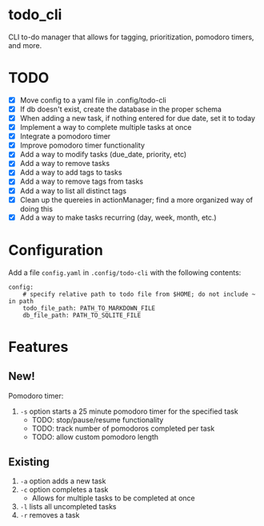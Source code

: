# todo_cli
CLI to-do manager that allows for tagging, prioritization, pomodoro timers, and more. 

# TODO
- [x] Move config to a yaml file in .config/todo-cli
- [x] If db doesn't exist, create the database in the proper schema
- [x] When adding a new task, if nothing entered for due date, set it to today
- [x] Implement a way to complete multiple tasks at once
- [x] Integrate a pomodoro timer
- [x] Improve pomodoro timer functionality
- [x] Add a way to modify tasks (due_date, priority, etc)
- [x] Add a way to remove tasks
- [x] Add a way to add tags to tasks
- [x] Add a way to remove tags from tasks
- [x] Add a way to list all distinct tags
- [x] Clean up the quereies in actionManager; find a more organized way of doing this
- [x] Add a way to make tasks recurring (day, week, month, etc.)

# Configuration
Add a file `config.yaml` in `.config/todo-cli` with the following contents:
```
config:
    # specify relative path to todo file from $HOME; do not include ~ in path
    todo_file_path: PATH_TO_MARKDOWN_FILE
    db_file_path: PATH_TO_SQLITE_FILE
```

# Features

## New!
Pomodoro timer:
1. `-s` option starts a 25 minute pomodoro timer for the specified task
    - TODO: stop/pause/resume functionality
    - TODO: track number of pomodoros completed per task
    - TODO: allow custom pomodoro length

## Existing
1. `-a` option adds a new task
2. `-c` option completes a task
    - Allows for multiple tasks to be completed at once
3. `-l` lists all uncompleted tasks
4. `-r` removes a task

    
